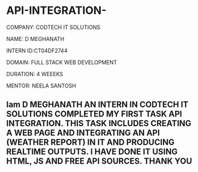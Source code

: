 # API-INTEGRATION-

COMPANY: CODTECH IT SOLUTIONS

NAME: D MEGHANATH 

INTERN ID:CT04DF2744

DOMAIN: FULL STACK WEB DEVELOPMENT 

DURATION: 4 WEEEKS

MENTOR: NEELA SANTOSH

## Iam D MEGHANATH AN INTERN IN CODTECH IT SOLUTIONS COMPLETED MY FIRST TASK API INTEGRATION. THIS TASK INCLUDES CREATING A WEB PAGE AND INTEGRATING AN API (WEATHER REPORT) IN IT AND PRODUCING REALTIME OUTPUTS. I HAVE DONE IT USING HTML, JS AND FREE API SOURCES. THANK YOU

